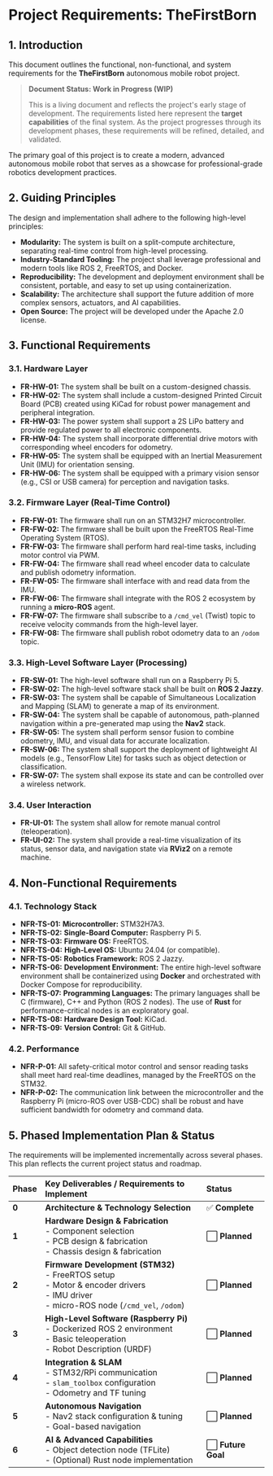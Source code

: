 # Project Requirements: TheFirstBorn

## 1. Introduction

This document outlines the functional, non-functional, and system requirements for the **TheFirstBorn** autonomous mobile robot project.

> **Document Status: Work in Progress (WIP)**
>
> This is a living document and reflects the project's early stage of development. The requirements listed here represent the **target capabilities** of the final system. As the project progresses through its development phases, these requirements will be refined, detailed, and validated.

The primary goal of this project is to create a modern, advanced autonomous mobile robot that serves as a showcase for professional-grade robotics development practices.

## 2. Guiding Principles

The design and implementation shall adhere to the following high-level principles:

*   **Modularity:** The system is built on a split-compute architecture, separating real-time control from high-level processing.
*   **Industry-Standard Tooling:** The project shall leverage professional and modern tools like ROS 2, FreeRTOS, and Docker.
*   **Reproducibility:** The development and deployment environment shall be consistent, portable, and easy to set up using containerization.
*   **Scalability:** The architecture shall support the future addition of more complex sensors, actuators, and AI capabilities.
*   **Open Source:** The project will be developed under the Apache 2.0 license.

## 3. Functional Requirements

### 3.1. Hardware Layer

*   **FR-HW-01:** The system shall be built on a custom-designed chassis.
*   **FR-HW-02:** The system shall include a custom-designed Printed Circuit Board (PCB) created using KiCad for robust power management and peripheral integration.
*   **FR-HW-03:** The power system shall support a 2S LiPo battery and provide regulated power to all electronic components.
*   **FR-HW-04:** The system shall incorporate differential drive motors with corresponding wheel encoders for odometry.
*   **FR-HW-05:** The system shall be equipped with an Inertial Measurement Unit (IMU) for orientation sensing.
*   **FR-HW-06:** The system shall be equipped with a primary vision sensor (e.g., CSI or USB camera) for perception and navigation tasks.

### 3.2. Firmware Layer (Real-Time Control)

*   **FR-FW-01:** The firmware shall run on an STM32H7 microcontroller.
*   **FR-FW-02:** The firmware shall be built upon the FreeRTOS Real-Time Operating System (RTOS).
*   **FR-FW-03:** The firmware shall perform hard real-time tasks, including motor control via PWM.
*   **FR-FW-04:** The firmware shall read wheel encoder data to calculate and publish odometry information.
*   **FR-FW-05:** The firmware shall interface with and read data from the IMU.
*   **FR-FW-06:** The firmware shall integrate with the ROS 2 ecosystem by running a **micro-ROS** agent.
*   **FR-FW-07:** The firmware shall subscribe to a `/cmd_vel` (Twist) topic to receive velocity commands from the high-level layer.
*   **FR-FW-08:** The firmware shall publish robot odometry data to an `/odom` topic.

### 3.3. High-Level Software Layer (Processing)

*   **FR-SW-01:** The high-level software shall run on a Raspberry Pi 5.
*   **FR-SW-02:** The high-level software stack shall be built on **ROS 2 Jazzy**.
*   **FR-SW-03:** The system shall be capable of Simultaneous Localization and Mapping (SLAM) to generate a map of its environment.
*   **FR-SW-04:** The system shall be capable of autonomous, path-planned navigation within a pre-generated map using the **Nav2** stack.
*   **FR-SW-05:** The system shall perform sensor fusion to combine odometry, IMU, and visual data for accurate localization.
*   **FR-SW-06:** The system shall support the deployment of lightweight AI models (e.g., TensorFlow Lite) for tasks such as object detection or classification.
*   **FR-SW-07:** The system shall expose its state and can be controlled over a wireless network.

### 3.4. User Interaction

*   **FR-UI-01:** The system shall allow for remote manual control (teleoperation).
*   **FR-UI-02:** The system shall provide a real-time visualization of its status, sensor data, and navigation state via **RViz2** on a remote machine.

## 4. Non-Functional Requirements

### 4.1. Technology Stack

*   **NFR-TS-01:** **Microcontroller:** STM32H7A3.
*   **NFR-TS-02:** **Single-Board Computer:** Raspberry Pi 5.
*   **NFR-TS-03:** **Firmware OS:** FreeRTOS.
*   **NFR-TS-04:** **High-Level OS:** Ubuntu 24.04 (or compatible).
*   **NFR-TS-05:** **Robotics Framework:** ROS 2 Jazzy.
*   **NFR-TS-06:** **Development Environment:** The entire high-level software environment shall be containerized using **Docker** and orchestrated with Docker Compose for reproducibility.
*   **NFR-TS-07:** **Programming Languages:** The primary languages shall be C (firmware), C++ and Python (ROS 2 nodes). The use of **Rust** for performance-critical nodes is an exploratory goal.
*   **NFR-TS-08:** **Hardware Design Tool:** KiCad.
*   **NFR-TS-09:** **Version Control:** Git & GitHub.

### 4.2. Performance

*   **NFR-P-01:** All safety-critical motor control and sensor reading tasks shall meet hard real-time deadlines, managed by the FreeRTOS on the STM32.
*   **NFR-P-02:** The communication link between the microcontroller and the Raspberry Pi (micro-ROS over USB-CDC) shall be robust and have sufficient bandwidth for odometry and command data.

## 5. Phased Implementation Plan & Status

The requirements will be implemented incrementally across several phases. This plan reflects the current project status and roadmap.

| Phase | Key Deliverables / Requirements to Implement                                                                                                 | Status            |
| :---- | :------------------------------------------------------------------------------------------------------------------------------------------- | :---------------- |
| **0** | **Architecture & Technology Selection**                                                                                                      | ✅ **Complete**   |
| **1** | **Hardware Design & Fabrication**<br/>- Component selection<br/>- PCB design & fabrication<br/>- Chassis design & fabrication                  | ⬜️ **Planned**      |
| **2** | **Firmware Development (STM32)**<br/>- FreeRTOS setup<br/>- Motor & encoder drivers<br/>- IMU driver<br/>- micro-ROS node (`/cmd_vel`, `/odom`) | ⬜️ **Planned**      |
| **3** | **High-Level Software (Raspberry Pi)**<br/>- Dockerized ROS 2 environment<br/>- Basic teleoperation<br/>- Robot Description (URDF)              | ⬜️ **Planned**      |
| **4** | **Integration & SLAM**<br/>- STM32/RPi communication<br/>- `slam_toolbox` configuration<br/>- Odometry and TF tuning                          | ⬜️ **Planned**      |
| **5** | **Autonomous Navigation**<br/>- Nav2 stack configuration & tuning<br/>- Goal-based navigation                                                  | ⬜️ **Planned**      |
| **6** | **AI & Advanced Capabilities**<br/>- Object detection node (TFLite)<br/>- (Optional) Rust node implementation                                  | ⬜️ **Future Goal**  |

